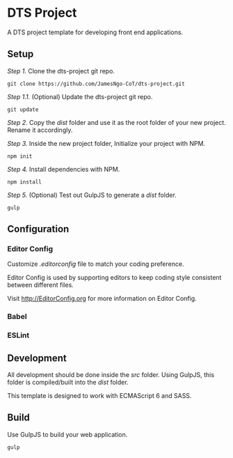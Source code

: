 # DTS Project #

A DTS project template for developing front end applications.

## Setup ##

_Step 1._ Clone the dts-project git repo.

```
git clone https://github.com/JamesNgo-CoT/dts-project.git
```

_Step 1.1._ (Optional) Update the dts-project git repo.
```
git update
```

_Step 2._ Copy the _dist_ folder and use it as the root folder of your new project. Rename it accordingly.

_Step 3._ Inside the new project folder, Initialize your project with NPM.

```
npm init
```

_Step 4._ Install dependencies with NPM.

```
npm install
```

_Step 5._ (Optional) Test out GulpJS to generate a _dist_ folder.

```
gulp
```

## Configuration ##

### Editor Config ###

Customize _.editorconfig_ file to match your coding preference.

Editor Config is used by supporting editors to keep coding style consistent between different files.

Visit http://EditorConfig.org for more information on Editor Config.

### Babel ###

### ESLint ##

## Development ##

All development should be done inside the _src_ folder. Using GulpJS, this folder is compiled/built into the _dist_ folder.

This template is designed to work with ECMAScript 6 and SASS.

## Build ##

Use GulpJS to build your web application.

```
gulp
```
